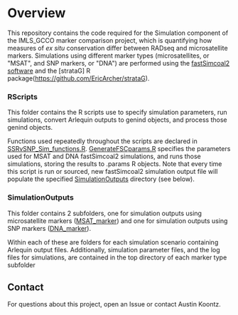 # Overview

This repository contains the code required for the Simulation component of the IMLS_GCCO marker comparison project, which is quantifying how measures of *ex situ* conservation differ between RADseq and microsatellite markers.
Simulations using different marker types (microsatellites, or "MSAT", and SNP markers, or "DNA") 
are performed using the [fastSimcoal2 software](http://cmpg.unibe.ch/software/fastsimcoal27/) and the [strataG] R package(https://github.com/EricArcher/strataG).

### RScripts
This folder contains the R scripts use to specify simulation parameters, run simulations, convert Arlequin outputs to genind objects,
and process those genind objects.

Functions used repeatedly throughout the scripts are declared in [SSRvSNP_Sim_functions.R](https://github.com/akoontz11/Morton_SSRvSNP_Simulations/blob/main/RScripts/SSRvSNP_Sim_functions.R).
[GenerateFSCparams.R](https://github.com/akoontz11/Morton_SSRvSNP_Simulations/blob/main/RScripts/GenerateFSCparams.R) specifies the parameters used for
MSAT and DNA fastSimcoal2 simulations, and runs those simulations, storing the results to .params R objects. Note that every time this script is 
run or sourced, new fastSimcoal2 simulation output file will populate the specified [SimulationOutputs](https://github.com/akoontz11/Morton_SSRvSNP_Simulations/tree/main/SimulationOutputs) directory (see below).

### SimulationOutputs
This folder contains 2 subfolders, one for simulation outputs using microsatellite markers ([MSAT_marker](https://github.com/akoontz11/Morton_SSRvSNP_Simulations/tree/main/SimulationOutputs/MSAT_marker)) 
and one for simulation outputs using SNP markers ([DNA_marker](https://github.com/akoontz11/Morton_SSRvSNP_Simulations/tree/main/SimulationOutputs/DNA_marker)). 

Within each of these are folders for each simulation scenario containing Arlequin output files. 
Additionally, simulation parameter files, and the log files for simulations, are contained in the top directory of each marker type subfolder

## Contact
For questions about this project, open an Issue or contact Austin Koontz.

